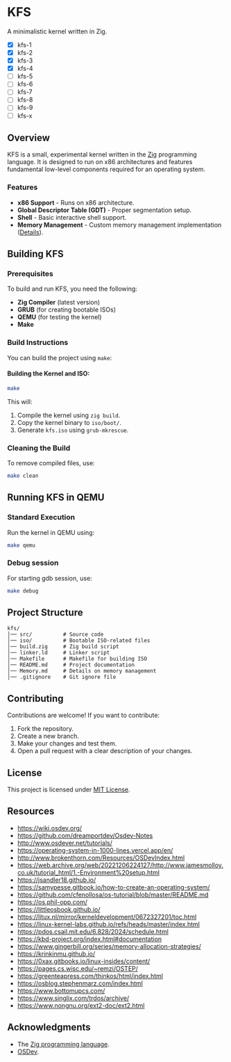 # KFS

A minimalistic kernel written in Zig.

- [x] kfs-1
- [x] kfs-2
- [x] kfs-3
- [x] kfs-4
- [ ] kfs-5
- [ ] kfs-6
- [ ] kfs-7
- [ ] kfs-8
- [ ] kfs-9
- [ ] kfs-x

## Overview

KFS is a small, experimental kernel written in the [Zig](https://ziglang.org/) programming language. It is designed to run on x86 architectures and features fundamental low-level components required for an operating system.

### Features

- **x86 Support** - Runs on x86 architecture.
- **Global Descriptor Table (GDT)** - Proper segmentation setup.
- **Shell** - Basic interactive shell support.
- **Memory Management** - Custom memory management implementation ([Details](./Memory.md#overview)).

## Building KFS

### Prerequisites

To build and run KFS, you need the following:

- **Zig Compiler** (latest version)
- **GRUB** (for creating bootable ISOs)
- **QEMU** (for testing the kernel)
- **Make**

### Build Instructions

You can build the project using `make`:

#### Building the Kernel and ISO:
```sh
make
```

This will:
1. Compile the kernel using `zig build`.
2. Copy the kernel binary to `iso/boot/`.
3. Generate `kfs.iso` using `grub-mkrescue`.

### Cleaning the Build

To remove compiled files, use:
```sh
make clean
```

## Running KFS in QEMU

### Standard Execution
Run the kernel in QEMU using:
```sh
make qemu
```

### Debug session
For starting gdb session, use:
```sh
make debug
```

## Project Structure

```
kfs/
│── src/          # Source code
│── iso/          # Bootable ISO-related files
│── build.zig     # Zig build script
│── linker.ld     # Linker script
│── Makefile      # Makefile for building ISO
│── README.md     # Project documentation
│── Memory.md     # Details on memory management
│── .gitignore    # Git ignore file
```

## Contributing

Contributions are welcome! If you want to contribute:

1. Fork the repository.
2. Create a new branch.
3. Make your changes and test them.
4. Open a pull request with a clear description of your changes.

## License

This project is licensed under [MIT License](LICENSE).

## Resources

- https://wiki.osdev.org/
- https://github.com/dreamportdev/Osdev-Notes
- http://www.osdever.net/tutorials/
- https://operating-system-in-1000-lines.vercel.app/en/
- http://www.brokenthorn.com/Resources/OSDevIndex.html
- https://web.archive.org/web/20221206224127/http://www.jamesmolloy.co.uk/tutorial_html/1.-Environment%20setup.html
- https://jsandler18.github.io/
- https://samypesse.gitbook.io/how-to-create-an-operating-system/
- https://github.com/cfenollosa/os-tutorial/blob/master/README.md
- https://os.phil-opp.com/
- https://littleosbook.github.io/
- https://litux.nl/mirror/kerneldevelopment/0672327201/toc.html
- https://linux-kernel-labs.github.io/refs/heads/master/index.html
- https://pdos.csail.mit.edu/6.828/2024/schedule.html
- https://kbd-project.org/index.html#documentation
- https://www.gingerbill.org/series/memory-allocation-strategies/
- https://krinkinmu.github.io/
- https://0xax.gitbooks.io/linux-insides/content/
- https://pages.cs.wisc.edu/~remzi/OSTEP/
- https://greenteapress.com/thinkos/html/index.html
- https://osblog.stephenmarz.com/index.html
- https://www.bottomupcs.com/
- https://www.singlix.com/trdos/archive/
- https://www.nongnu.org/ext2-doc/ext2.html

## Acknowledgments

- The [Zig programming language](https://ziglang.org).
- [OSDev](https://wiki.osdev.org).
